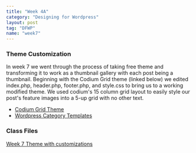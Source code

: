 ```yaml
---
title: "Week 4A"
category: "Designing for Wordpress"
layout: post
tag: "DFWP"
name: "week7"
---
```


### Theme Customization

In week 7 we went through the process of taking free theme and transforming it to work as a thumbnail gallery with each post being a thumbnail. Beginning with the Codium Grid theme (linked below) we edited index.php, header.php, footer.php, and style.css to bring us to a working modified theme. We used codium's 15 column grid layout to easily style our post's feature images into a 5-up grid with no other text.

- [Codium Grid Theme](http://wordpress.org/themes/codium-grid)
- [Wordpress Category Templates](http://codex.wordpress.org/Category_Templates)

### Class Files

[Week 7 Theme with customizations](bin/wk7-codium-grid-styled.zip)
